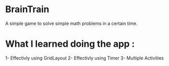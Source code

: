 # BrainTrain
A simple game to solve simple math problems in a certain time.
# What I learned doing the app :
1- Effectivly using GridLayout
2- Effectivly using Timer
3- Multiple Activities 
